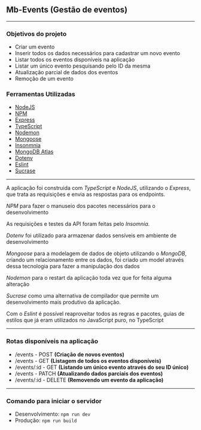 ## Mb-Events (Gestão de eventos)
---
### Objetivos do projeto
- Criar um evento
- Inserir todos os dados necessários para cadastrar um novo evento
- Listar todos os eventos disponíveis na aplicação
- Listar um único evento pesquisando pelo ID da mesma
- Atualização parcial de dados dos eventos 
- Remoção de um evento

### Ferramentas Utilizadas
- [NodeJS](https://nodejs.org/en/docs/)
- [NPM](https://docs.npmjs.com/)
- [Express](https://expressjs.com/pt-br/starter/installing.html)
- [TypeScript](https://www.typescriptlang.org/docs/)
- [Nodemon](https://www.npmjs.com/package/nodemon)
- [Mongoose](https://www.npmjs.com/package/mongoose)
- [Insonmnia](https://docs.insomnia.rest/)
- [MongoDB Atlas](https://www.mongodb.com/atlas/database)
- [Dotenv](https://www.npmjs.com/package/dotenv)
- [Eslint](https://eslint.org/docs/latest/)
- [Sucrase](https://www.npmjs.com/package/sucrase)

---

A aplicação foi construida com *TypeScript* e *NodeJS*, utilizando o *Express*, que trata as requisições e envia as respostas para os endpoints.

*NPM* para fazer o manuseio dos pacotes necessários para o desenvolvimento

As requisições e testes da API foram feitas pelo *Insomnia*.

*Dotenv* foi utilizado para armazenar dados sensíveis em ambiente de desenvolvimento

*Mongoose* para a modelagem de dados de objeto utilizando o *MongoDB*, criando um relacionamento entre os dados, foi criado um model através dessa tecnologia para fazer a manipulação dos dados

*Nodemon* para o restart da aplicação toda vez que for feita alguma alteração

*Sucrase* como uma alternativa de compilador que permite um desenvolvimento mais produtivo da aplicação.

Com o *Eslint* é possível reaproveitar todos as regras e pacotes, guias de estilos que já eram utilizados no JavaScript puro, no TypeScript

---

### Rotas disponíveis na aplicação
- /events - POST __(Criação de novos eventos)__
- /events - GET __(Listagem de todos os eventos disponíveis)__
- /events/:id - GET __(Listando um único evento através do seu ID único)__
- /events - PATCH __(Atualizando dados parciais dos eventos)__
- /events/:id - DELETE __(Removendo um evento da aplicação)__

---

### Comando para iniciar o servidor
- Desenvolvimento: ``` npm run dev ```
- Produção: ``` npm run build ```